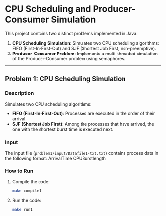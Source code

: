 # CPU Scheduling and Producer-Consumer Simulation

This project contains two distinct problems implemented in Java:

1. **CPU Scheduling Simulation**: Simulates two CPU scheduling algorithms: FIFO (First-In-First-Out) and SJF (Shortest Job First, non-preemptive).
2. **Producer-Consumer Problem**: Implements a multi-threaded simulation of the Producer-Consumer problem using semaphores.


---

## Problem 1: CPU Scheduling Simulation

### Description
Simulates two CPU scheduling algorithms:
- **FIFO (First-In-First-Out)**: Processes are executed in the order of their arrival.
- **SJF (Shortest Job First)**: Among the processes that have arrived, the one with the shortest burst time is executed next.

### Input
The input file (`problem1/input/Datafile1-txt.txt`) contains process data in the following format: 
ArrivalTime CPUBurstlength


### How to Run
1. Compile the code:
   ```bash
   make compile1

2. Run the code:
    ```bash
    make run1